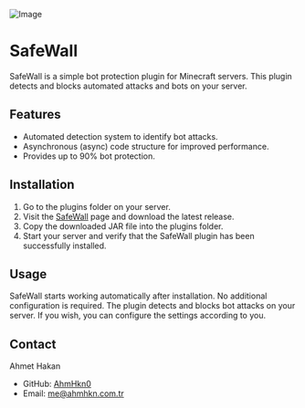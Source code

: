 ![Image](https://i.hizliresim.com/rtsnqtq.png)
# SafeWall

SafeWall is a simple bot protection plugin for Minecraft servers. This plugin detects and blocks automated attacks and bots on your server.

## Features

- Automated detection system to identify bot attacks.
- Asynchronous (async) code structure for improved performance.
- Provides up to 90% bot protection.

## Installation

1. Go to the plugins folder on your server.
2. Visit the [SafeWall](https://github.com/AhmHkn0/SafeWall/releases) page and download the latest release.
3. Copy the downloaded JAR file into the plugins folder.
4. Start your server and verify that the SafeWall plugin has been successfully installed.

## Usage

SafeWall starts working automatically after installation. No additional configuration is required. The plugin detects and blocks bot attacks on your server. If you wish, you can configure the settings according to you.

## Contact

Ahmet Hakan
- GitHub: [AhmHkn0](https://github.com/AhmHkn0)
- Email: me@ahmhkn.com.tr

